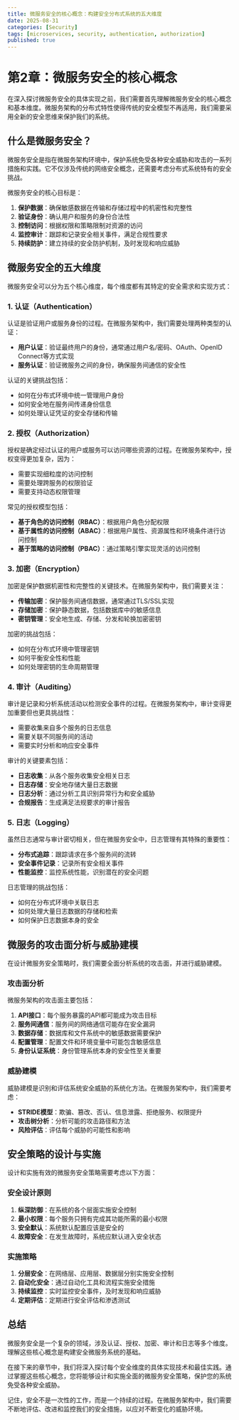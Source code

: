 ```yaml
---
title: 微服务安全的核心概念：构建安全分布式系统的五大维度
date: 2025-08-31
categories: [Security]
tags: [microservices, security, authentication, authorization]
published: true
---
```


# 第2章：微服务安全的核心概念

在深入探讨微服务安全的具体实现之前，我们需要首先理解微服务安全的核心概念和基本维度。微服务架构的分布式特性使得传统的安全模型不再适用，我们需要采用全新的安全思维来保护我们的系统。

## 什么是微服务安全？

微服务安全是指在微服务架构环境中，保护系统免受各种安全威胁和攻击的一系列措施和实践。它不仅涉及传统的网络安全概念，还需要考虑分布式系统特有的安全挑战。

微服务安全的核心目标是：

1. **保护数据**：确保敏感数据在传输和存储过程中的机密性和完整性
2. **验证身份**：确认用户和服务的身份合法性
3. **控制访问**：根据权限和策略限制对资源的访问
4. **监控审计**：跟踪和记录安全相关事件，满足合规性要求
5. **持续防护**：建立持续的安全防护机制，及时发现和响应威胁

## 微服务安全的五大维度

微服务安全可以分为五个核心维度，每个维度都有其特定的安全需求和实现方式：

### 1. 认证（Authentication）

认证是验证用户或服务身份的过程。在微服务架构中，我们需要处理两种类型的认证：

- **用户认证**：验证最终用户的身份，通常通过用户名/密码、OAuth、OpenID Connect等方式实现
- **服务认证**：验证微服务之间的身份，确保服务间通信的安全性

认证的关键挑战包括：

- 如何在分布式环境中统一管理用户身份
- 如何安全地在服务间传递身份信息
- 如何处理认证凭证的安全存储和传输

### 2. 授权（Authorization）

授权是确定经过认证的用户或服务可以访问哪些资源的过程。在微服务架构中，授权变得更加复杂，因为：

- 需要实现细粒度的访问控制
- 需要处理跨服务的权限验证
- 需要支持动态权限管理

常见的授权模型包括：

- **基于角色的访问控制（RBAC）**：根据用户角色分配权限
- **基于属性的访问控制（ABAC）**：根据用户属性、资源属性和环境条件进行访问控制
- **基于策略的访问控制（PBAC）**：通过策略引擎实现灵活的访问控制

### 3. 加密（Encryption）

加密是保护数据机密性和完整性的关键技术。在微服务架构中，我们需要关注：

- **传输加密**：保护服务间通信数据，通常通过TLS/SSL实现
- **存储加密**：保护静态数据，包括数据库中的敏感信息
- **密钥管理**：安全地生成、存储、分发和轮换加密密钥

加密的挑战包括：

- 如何在分布式环境中管理密钥
- 如何平衡安全性和性能
- 如何处理密钥的生命周期管理

### 4. 审计（Auditing）

审计是记录和分析系统活动以检测安全事件的过程。在微服务架构中，审计变得更加重要但也更具挑战性：

- 需要收集来自多个服务的日志信息
- 需要关联不同服务间的活动
- 需要实时分析和响应安全事件

审计的关键要素包括：

- **日志收集**：从各个服务收集安全相关日志
- **日志存储**：安全地存储大量日志数据
- **日志分析**：通过分析工具识别异常行为和安全威胁
- **合规报告**：生成满足法规要求的审计报告

### 5. 日志（Logging）

虽然日志通常与审计密切相关，但在微服务安全中，日志管理有其特殊的重要性：

- **分布式追踪**：跟踪请求在多个服务间的流转
- **安全事件记录**：记录所有安全相关事件
- **性能监控**：监控系统性能，识别潜在的安全问题

日志管理的挑战包括：

- 如何在分布式环境中关联日志
- 如何处理大量日志数据的存储和检索
- 如何保护日志数据本身的安全

## 微服务的攻击面分析与威胁建模

在设计微服务安全策略时，我们需要全面分析系统的攻击面，并进行威胁建模。

### 攻击面分析

微服务架构的攻击面主要包括：

1. **API接口**：每个服务暴露的API都可能成为攻击目标
2. **服务间通信**：服务间的网络通信可能存在安全漏洞
3. **数据存储**：数据库和文件系统中的敏感数据需要保护
4. **配置管理**：配置文件和环境变量中可能包含敏感信息
5. **身份认证系统**：身份管理系统本身的安全性至关重要

### 威胁建模

威胁建模是识别和评估系统安全威胁的系统化方法。在微服务架构中，我们需要考虑：

- **STRIDE模型**：欺骗、篡改、否认、信息泄露、拒绝服务、权限提升
- **攻击树分析**：分析可能的攻击路径和方法
- **风险评估**：评估每个威胁的可能性和影响

## 安全策略的设计与实施

设计和实施有效的微服务安全策略需要考虑以下方面：

### 安全设计原则

1. **纵深防御**：在系统的各个层面实施安全控制
2. **最小权限**：每个服务只拥有完成其功能所需的最小权限
3. **安全默认**：系统默认配置应该是安全的
4. **故障安全**：在发生故障时，系统应默认进入安全状态

### 实施策略

1. **分层安全**：在网络层、应用层、数据层分别实施安全控制
2. **自动化安全**：通过自动化工具和流程实施安全措施
3. **持续监控**：实时监控安全事件，及时发现和响应威胁
4. **定期评估**：定期进行安全评估和渗透测试

## 总结

微服务安全是一个复杂的领域，涉及认证、授权、加密、审计和日志等多个维度。理解这些核心概念是构建安全微服务系统的基础。

在接下来的章节中，我们将深入探讨每个安全维度的具体实现技术和最佳实践。通过掌握这些核心概念，您将能够设计和实施全面的微服务安全策略，保护您的系统免受各种安全威胁。

记住，安全不是一次性的工作，而是一个持续的过程。在微服务架构中，我们需要不断地评估、改进和监控我们的安全措施，以应对不断变化的威胁环境。